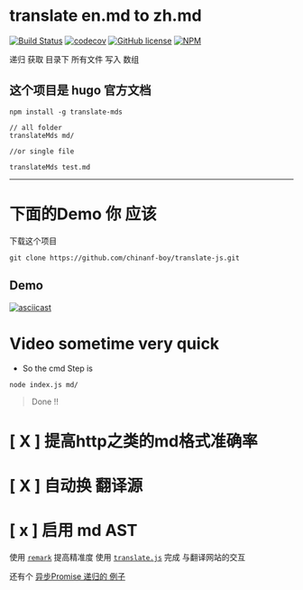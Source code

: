 # translate en.md to zh.md

[![Build Status](https://travis-ci.org/chinanf-boy/translate-js.svg?branch=master)](https://travis-ci.org/chinanf-boy/translate-js)
[![codecov](https://codecov.io/gh/chinanf-boy/translate-js/branch/master/graph/badge.svg)](https://codecov.io/gh/chinanf-boy/translate-js)
[![GitHub license](https://img.shields.io/github/license/chinanf-boy/translate-js.svg)](https://github.com/chinanf-boy/translate-js/blob/master/License)
[![NPM](https://nodei.co/npm/translate-mds.png)](https://nodei.co/npm/translate-mds/)

递归 获取 目录下 所有文件 写入 数组


## 这个项目是 hugo 官方文档 

```
npm install -g translate-mds
```

```
// all folder
translateMds md/

//or single file

translateMds test.md
```

---

# 下面的Demo 你 应该 

下载这个项目

```
git clone https://github.com/chinanf-boy/translate-js.git
```

## Demo

[![asciicast](https://asciinema.org/a/aPDJ0Vdt3awZs8NJV8DtYH0ww.png)](https://asciinema.org/a/aPDJ0Vdt3awZs8NJV8DtYH0ww)

# Video sometime very quick

- So the cmd Step is 

```
node index.js md/
```

> Done !!


# [ X ] 提高http之类的md格式准确率
# [ X ] 自动换 翻译源

# [ x ] 启用 md AST
使用 [``remark``](https://github.com/wooorm/remark) 提高精准度
使用 [``translate.js``](https://github.com/Selection-Translator/translation.js) 完成 与翻译网站的交互

还有个 [异步Promise 递归的 例子](https://github.com/chinanf-boy/translate-js/blob/master/src/setObjectKey.js#L78)
